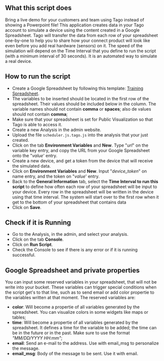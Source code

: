 ## What this script does
Bring a live demo for your customers and team using Tago instead of showing a Powerpoint file! This application creates data in your Tago account to simulate a device using the content created in a Google Spreadsheet. Tago will transfer the data from each row of your spreadsheet one-by-one to help you to share how your connect product will look like even before you add real hardware (sensors) on it. The speed of the simulation will depend on the Time Interval that you define to run the script (with a minimum interval of 30 seconds). It is an automated way to simulate a real device.

## How to run the script
* Create a Google Spreadsheet by following this template: [Training Spreadsheet](https://docs.google.com/spreadsheets/d/1MF5xih03tlFQzZD7fBbFS8miLiOK-d-5o_8PqT3oEH8/edit?usp=sharing).<br>
* The variables to be inserted should be located in the first row of the spreadsheet. Their values should be included below in the column. The variable names should not contain **comma** or **spaces**; also de values should not contain **comma**;<br>
* Make sure that your spreadsheet is set for Public Visualization so that Tago is able to access it.
* Create a new Analysis in the admin website.<br>
* Upload the file `scheduler.js.tago.js` into the analysis that your just created.<br>
* Click on the tab **Environment Variables** and **New**. Type "*url*" on the variable key entry, and copy the URL from your Google Spreadsheet onto the "*value*' entry.<br>
* Create a new device, and get a token from the device that will receive the simulated data.<br>
* Click on **Environment Variables** and **New**. Input "*device_token*" on name entry, and the token on "*value*' entry.<br>
* Back to the **General Information** tab, select the **Time Interval to run this script** to define how often each row of your spreadsheet will be input to your device. Every row in the spreadsheet will be written in the device using that time interval. The system will start over to the first row when it get to the bottom of your spreadsheet that contains data<br>
* Click on **Save**.<br>

## Check if it is Running
* Go to the Analysis, in the admin, and select your analysis.<br>
* Click on the tab **Console**.<br>
* Click on **Run Script**.<br>
* Check the Console to see if there is any error or if it is running successful.<br>

## Google Spreadsheet and private properties
You can input some reserved variables in your spreadsheet, that will not be write into your bucket. These variables can trigger special conditions when the script get's to that line, such as to send email or add color propertie to the variables written at that moment.
The reserved variables are:
* **color**: Will become a propertie of all variables generated by the spreadsheet. You can visualize colors in some widgets like maps or tables;
* **time**: Will become a propertie of all variables generated by the spreadsheet. It defines a time for the variable to be added; the time can be in the future or in the past. Make sure to use the format *"MM/DD/YYYY HH:mm"*;
* **email**: Send an e-mail to the address. Use with email_msg to personalize the message.
* **email_msg**: Body of the message to be sent. Use it with email.
